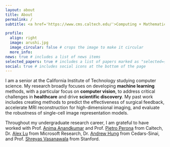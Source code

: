 ```yaml
---
layout: about
title: About
permalink: /
subtitle: <a href='https://www.cms.caltech.edu/'>Computing + Mathematical Sciences Department</a>, Caltech.

profile:
  align: right
  image: arushi.jpg
  image_circular: false # crops the image to make it circular
  more_info: 
news: true # includes a list of news items
selected_papers: true # includes a list of papers marked as "selected={true}"
social: true # includes social icons at the bottom of the page
---
```

I am a senior at the California Institute of Technology studying computer science. My research broadly focuses on developing **machine learning** methods, with a particular focus on **computer vision**, to address critical challenges in **healthcare** and drive **scientific discovery**. My past work includes creating methods to predict the effectiveness of surgical feedback, accelerate MRI reconstruction for high-dimensional imaging, and evaluate the robustness of single-cell image representation models.

Throughout my undergraduate research career, I am grateful to have worked with Prof. [Anima Anandkumar](http://tensorlab.cms.caltech.edu/users/anima/) and Prof. [Pietro Perona](https://www.vision.caltech.edu/) from Caltech, Dr. [Alex Lu](https://www.alexluresearch.com/) from Microsoft Research, Dr. [Andrew Hung](https://researchers.cedars-sinai.edu/Andrew.Hung) from Cedars-Sinai, and Prof. [Shreyas Vasanawala](https://profiles.stanford.edu/shreyas-vasanawala) from Stanford.
